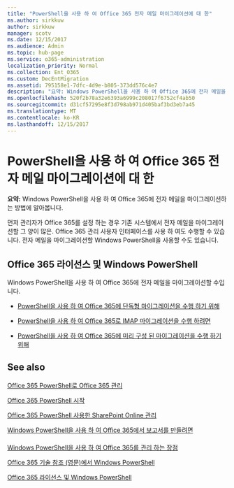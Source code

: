 ```yaml
---
title: "PowerShell을 사용 하 여 Office 365 전자 메일 마이그레이션에 대 한"
ms.author: sirkkuw
author: sirkkuw
manager: scotv
ms.date: 12/15/2017
ms.audience: Admin
ms.topic: hub-page
ms.service: o365-administration
localization_priority: Normal
ms.collection: Ent_O365
ms.custom: DecEntMigration
ms.assetid: 795158e1-7dfc-4d9e-b805-373dd576c4e7
description: "요약: Windows PowerShell을 사용 하 여 Office 365에 전자 메일을 마이그레이션하는 방법에 알아봅니다."
ms.openlocfilehash: 520f2b78a32e6393a6999c208017f6752cf4ab50
ms.sourcegitcommit: d31cf57295e8f3d798ab971d405baf3bd3eb7a45
ms.translationtype: MT
ms.contentlocale: ko-KR
ms.lasthandoff: 12/15/2017
---
```

# <a name="use-powershell-for-email-migration-to-office-365"></a>PowerShell을 사용 하 여 Office 365 전자 메일 마이그레이션에 대 한

 **요약:** Windows PowerShell을 사용 하 여 Office 365에 전자 메일을 마이그레이션하는 방법에 알아봅니다.
  
먼저 관리자가 Office 365를 설정 하는 경우 기존 시스템에서 전자 메일을 마이그레이션할 그 양이 많은. Office 365 관리 사용자 인터페이스를 사용 하 여도 수행할 수 있습니다. 전자 메일을 마이그레이션할 Windows PowerShell을 사용할 수도 있습니다.
  
## <a name="office-365-licensing-and-windows-powershell"></a>Office 365 라이선스 및 Windows PowerShell

Windows PowerShell을 사용 하 여 Office 365에 전자 메일을 마이그레이션할 수입니다. 
  
- [PowerShell을 사용 하 여 Office 365에 단독형 마이그레이션을 수행 하기 위해](use-powershell-to-perform-a-cutover-migration-to-office-365.md)
    
- [PowerShell을 사용 하 여 Office 365로 IMAP 마이그레이션을 수행 하려면](use-powershell-to-perform-an-imap-migration-to-office-365.md)
    
- [PowerShell을 사용 하 여 Office 365에 미리 구성 된 마이그레이션을 수행 하기 위해](use-powershell-to-perform-a-staged-migration-to-office-365.md)
    
## <a name="see-also"></a>See also

#### 

[Office 365 PowerShell로 Office 365 관리](manage-office-365-with-office-365-powershell.md)
  
[Office 365 PowerShell 시작](getting-started-with-office-365-powershell.md)
  
[Office 365 PowerShell 사용한 SharePoint Online 관리](manage-sharepoint-online-with-office-365-powershell.md)
  
[Windows PowerShell을 사용 하 여 Office 365에서 보고서를 만들려면](use-windows-powershell-to-create-reports-in-office-365.md)
#### 

[Windows PowerShell을 사용 하 여 Office 365를 관리 하는 장점](http://technet.microsoft.com/library/15144a50-453e-4cd5-befd-bc6736697967.aspx)
  
[Office 365 기술 참조 (영문)에서 Windows PowerShell](http://technet.microsoft.com/library/10d5c66a-7579-4319-aaa5-7a5e21d49cea.aspx)
  
[Office 365 라이선스 및 Windows PowerShell](http://technet.microsoft.com/library/6ca0e430-f7ba-4184-becf-14c6c5c8dde5.aspx)

